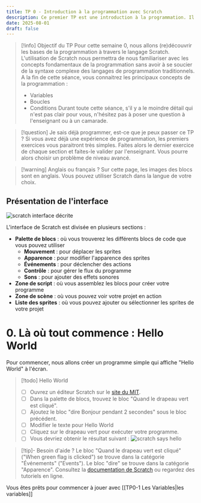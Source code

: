 ```yaml
---
title: TP 0 - Introduction à la programmation avec Scratch
description: Ce premier TP est une introduction à la programmation. Il utilise le langage scratch.
date: 2025-08-01
draft: false
---
```


> [!info] Objectif du TP
> Pour cette semaine 0, nous allons (re)découvrir les bases de la programmation à travers le langage Scratch. 
> L'utilisation de Scratch nous permettra de nous familiariser avec les concepts fondamentaux de la programmation sans avoir à se soucier de la syntaxe complexe des langages de programmation traditionnels.
> A la fin de cette séance, vous connaitrez les principaux concepts de la programmation :
> - Variables
> - Boucles
> - Conditions
> Durant toute cette séance, s'il y a le moindre détail qui n'est pas clair pour vous, n'hésitez pas à poser une question à l'enseignant ou à un camarade.

> [!question] Je sais déjà programmer, est-ce que je peux passer ce TP ?
> Si vous avez déjà une expérience de programmation, les premiers exercices vous paraitront très simples. Faites alors le dernier exercice de chaque section et faites-le valider par l'enseignant. 
> Vous pourre alors choisir un problème de niveau avancé. 

> [!warning] Anglais ou français ? 
> Sur cette page, les images des blocs sont en anglais. Vous pouvez utiliser Scratch dans la langue de votre choix. 


## Présentation de l'interface 

![scratch interface décrite](scratch_description.png)

L'interface de Scratch est divisée en plusieurs sections :
- **Palette de blocs** : où vous trouverez les différents blocs de code que vous pouvez utiliser
    - **Mouvement** : pour déplacer les sprites
    - **Apparence** : pour modifier l'apparence des sprites
    - **Événements** : pour déclencher des actions
    - **Contrôle** : pour gérer le flux du programme
    - **Sons** : pour ajouter des effets sonores
- **Zone de script** : où vous assemblez les blocs pour créer votre programme
- **Zone de scène** : où vous pouvez voir votre projet en action
- **Liste des sprites** : où vous pouvez ajouter ou sélectionner les sprites de votre projet



# 0. Là où tout commence : Hello World
Pour commencer, nous allons créer un programme simple qui affiche "Hello World" à l'écran.

> [!todo] Hello World 
> - [ ] Ouvrez un éditeur Scratch sur le [site du MIT](https://scratch.mit.edu/projects/editor).
> - [ ] Dans la palette de blocs, trouvez le bloc "Quand le drapeau vert est cliqué".
> - [ ] Ajoutez le bloc "dire Bonjour pendant 2 secondes" sous le bloc précédent.
> - [ ] Modifier le texte pour Hello World
> - [ ] Cliquez sur le drapeau vert pour exécuter votre programme.   
> - [ ] Vous devriez obtenir le résultat suivant : 
> ![scratch says hello](scratch_says_hello.png)


> [!tip]- Besoin d'aide ?
> Le bloc "Quand le drapeau vert est cliqué" ("When green flag is clicked") se trouve dans la catégorie "Événements" ("Events").
> Le bloc "dire" se trouve dans la catégorie "Apparence".
> Consultez la [documentation de Scratch](https://scratch.mit.edu/help) ou regardez des tutoriels en ligne.

Vous êtes prêts pour commencer à jouer avec [[TP0-1 Les Variables|les variables]]